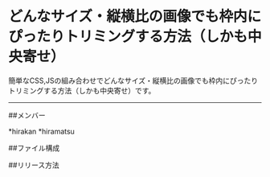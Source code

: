 # どんなサイズ・縦横比の画像でも枠内にぴったりトリミングする方法（しかも中央寄せ）
簡単なCSS,JSの組み合わせでどんなサイズ・縦横比の画像でも枠内にぴったりトリミングする方法（しかも中央寄せ）です。

---

##メンバー

*hirakan
*hiramatsu

##ファイル構成

##リリース方法
